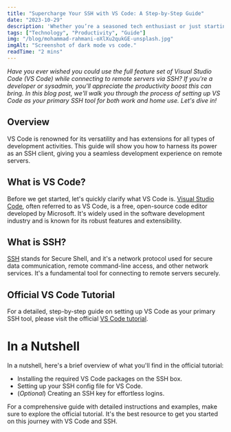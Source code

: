 ```yaml
---
title: "Supercharge Your SSH with VS Code: A Step-by-Step Guide"
date: "2023-10-29"
description: 'Whether you’re a seasoned tech enthusiast or just starting out, this post will show you how to use VS Code to SSH into other boxes and write scripts on various servers.'
tags: ["Technology", "Productivity", "Guide"]
img: "/blog/mohammad-rahmani-oXlXu2qukGE-unsplash.jpg"
imgAlt: "Screenshot of dark mode vs code."
readTime: "2 mins"
---
```


_Have you ever wished you could use the full feature set of Visual Studio Code (VS Code) while connecting to remote servers via SSH? If you're a developer or sysadmin, you'll appreciate the productivity boost this can bring. In this blog post, we'll walk you through the process of setting up VS Code as your primary SSH tool for both work and home use. Let's dive in!_

## Overview

VS Code is renowned for its versatility and has extensions for all types of development activities. This guide will show you how to harness its power as an SSH client, giving you a seamless development experience on remote servers.

## What is VS Code?

Before we get started, let's quickly clarify what VS Code is. [Visual Studio Code](https://code.visualstudio.com/), often referred to as VS Code, is a free, open-source code editor developed by Microsoft. It's widely used in the software development industry and is known for its robust features and extensibility.

## What is SSH?

[SSH](https://en.wikipedia.org/wiki/Secure_Shell) stands for Secure Shell, and it's a network protocol used for secure data communication, remote command-line access, and other network services. It's a fundamental tool for connecting to remote servers securely.

## Official VS Code Tutorial

For a detailed, step-by-step guide on setting up VS Code as your primary SSH tool, please visit the official [VS Code tutorial](https://code.visualstudio.com/docs/remote/ssh).

# In a Nutshell

In a nutshell, here's a brief overview of what you'll find in the official tutorial:

- Installing the required VS Code packages on the SSH box.
- Setting up your SSH config file for VS Code.
- (_Optional_) Creating an SSH key for effortless logins.

For a comprehensive guide with detailed instructions and examples, make sure to explore the official tutorial. It's the best resource to get you started on this journey with VS Code and SSH.
